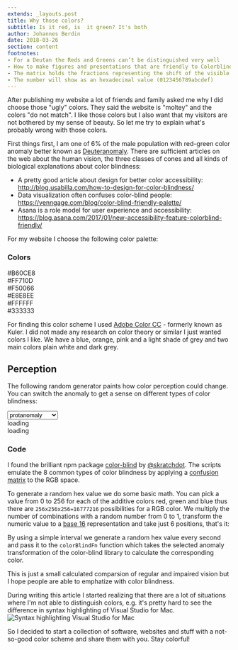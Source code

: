 ```yaml
---
extends: _layouts.post
title: Why those colors?
subtitle: Is it red, is  it green? It's both
author: Johannes Berdin
date: 2018-03-26
section: content
footnotes:
- For a Deutan the Reds and Greens can’t be distinguished very well
- How to make figures and presentations that are friendly to Colorblind / http://jfly.iam.u-tokyo.ac.jp/color/
- The matrix holds the fractions representing the shift of the visible color spectrum towards the white point
- The number will show as an hexadecimal value (0123456789abcdef)
---
```


After publishing my website a lot of friends and family asked me why I did choose those "ugly" colors. They said the website is "moltey" and the colors "do not match". I like those colors but I also want that my visitors are not bothered by my sense of beauty. So let me try to explain what's probably wrong with those colors.

First things first, I am one of 6% of the male population with red-green color anomaly better known as [Deuteranomaly](#fn). There are sufficient articles on the web about the human vision, the three classes of cones and all kinds of biological explanations about color blindness:

-   A pretty good article about design for better color accessibility: <http://blog.usabilla.com/how-to-design-for-color-blindness/>
-   Data visualization often confuses color-blind people: <https://venngage.com/blog/color-blind-friendly-palette/>
-   Asana is a role model for user experience and accessibility: <https://blog.asana.com/2017/01/new-accessibility-feature-colorblind-friendly/>

For my website I choose the following color palette:

### Colors

<div class="row">
<div class="col-md-2 watch watch-blue">#B60CE8</div>
<div class="col-md-2 watch watch-orange">#FF710D</div>
<div class="col-md-2 watch watch-pink">#F50066</div>
<div class="col-md-2 watch watch-light">#E8E8EE</div>
<div class="col-md-2 watch watch-white">#FFFFFF</div>
<div class="col-md-2 watch watch-grey">#333333</div>
</div>

For finding this color scheme I used [Adobe Color CC](https://color.adobe.com/johannesberdinde-color-theme-10629936/) - formerly known as Kuler. I did not made any research on color theory or similar I just wanted colors I like. We have a blue, orange, pink and a light shade of grey and two main colors plain white and dark grey.

## Perception

The following random generator paints how color perception could change. You can switch the anomaly to get a sense on different types of color blindness:

<form>
<div class="row">
<div class="col-md-4">
<select name="color-blind-select" class="color-blind-select">
  <option value="1">protanomaly</option>
  <option value="2">protanopia</option>
  <option value="3">deuteranomaly</option>
  <option value="4">deuteranopia</option>
  <option value="5">tritanomaly</option>
  <option value="6">tritanopia</option>
  <option value="7">achromatomaly</option>
  <option value="8">achromatopsia</option>
</select>
</div>
<div class="col-md-8 color-blind-explanation"></div>
</div>
<div class="row">
<div class="col-md-6 watch color-blind-watch">loading</div>
<div class="col-md-6 watch color-blind-result-watch">loading</div>
</div>
</form>

### Code

I found the brilliant npm package [color-blind](https://npmjs.org/package/color-blind) by [@skratchdot](https://github.com/skratchdot). The scripts emulate the 8 common types of color blindness by applying a [confusion matrix](#fn) to the RGB space.

To generate a random hex value we do some basic math. You can pick a value from 0 to 256 for each of the additive colors red, green and blue thus there are <code>256x256x256=16777216</code> possibilities for a RGB color. We multiply the number of combinations with a random number from 0 to 1, transform the numeric value to a [base 16](#fn) representation and take just 6 positions, that's it:

<script src="https://gist.github.com/johannesberdin/89715ec4b1da475ecc10a12e1b0714f8.js"></script>

By using a simple interval we generate a random hex value every second and pass it to the <code>colorBlindFn</code> function which takes the selected anomaly transformation of the color-blind library to calculate the corresponding color.

<script src="https://gist.github.com/johannesberdin/7cef1510dd90f73d26166c0e980c2517.js"></script>

This is just a small calculated comparsion of regular and impaired vision but I hope people are able to emphatize with color blindness.

During writing this article I started realizing that there are a lot of situations where I'm not able to distinguish colors, e.g. it's pretty hard to see the difference in syntax highlighting of Visual Studio for Mac.
<img class="img-sm img-responsive" src="{{ $page->baseUrl }}/img/2/syntax-highlighting-visual-studio.png" alt="Syntax highlighting Visual Studio for Mac"/>

So I decided to start a collection of software, websites and stuff with a not-so-good color scheme and share them with you. Stay <span class="text-orange">c</span><span class="text-blue">o</span>l<span class="text-pink">o</span><span class="text-light">r</span><span class="text-orange">f</span><span class="text-blue">u</span><span class="text-pink">l</span>!
